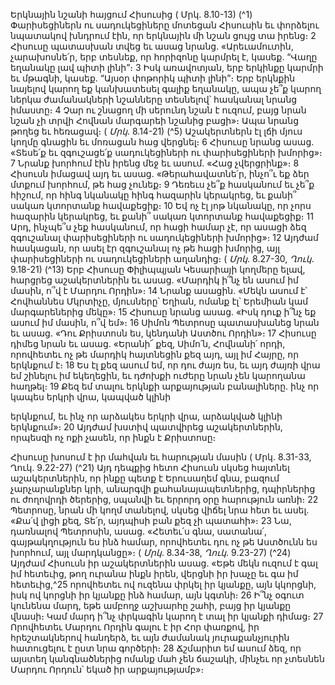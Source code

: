 
Երկնային նշանի հայցում Հիսուսից
( Մրկ. 8.10-13)
(^1) Փարիսեցիներն ու սադուկեցիները մոտեցան Հիսուսին եւ փորձելու նպատակով խնդրում էին, որ երկնային մի
նշան ցույց տա իրենց։ 2 Հիսուսը պատասխան տվեց եւ ասաց նրանց. «Արեւամուտին, չարախոսնե՛ր, երբ տեսնեք, որ
հորիզոնը կարմրել է, կասեք. “Վաղը եղանակը լավ պիտի լինի”։ 3 Իսկ առավոտյան, երբ երկինքը կարմրի եւ մթագնի,
կասեք. “Այսօր փոթորիկ պիտի լինի”։ Երբ երկնքին նայելով կարող եք կանխատեսել գալիք եղանակը, ապա չե՞ք կարող
ներկա ժամանակների նշանները տեսնելով՝ հասկանալ նրանց իմաստը։ 4 Չար ու շնացող մի սերունդ նշան է ուզում,
բայց նրան նշան չի տրվի Հովնան մարգարեի նշանից բացի»։ Ապա նրանց թողեց եւ հեռացավ։
( _Մրկ_. 8.14-21)
(^5) Աշակերտներն էլ լճի մյուս կողմը գնացին եւ մոռացան հաց վերցնել։ 6 Հիսուսը նրանց ասաց. «Տեսե՛ք եւ զգուշացե՛ք
սադուկեցիների ու փարիսեցիների խմորից»։ 7 Նրանք խորհում էին իրենց մեջ եւ ասում. «Հաց չվերցրինք»։ 8 Հիսուսն
իմացավ այդ եւ ասաց. «Թերահավատնե՛ր, ինչո՞ւ եք ձեր մտքում խորհում, թե հաց չունեք։ 9 Դեռեւս չե՞ք հասկանում եւ
չե՞ք հիշում, որ հինգ նկանակը հինգ հազարին կերակրեց, եւ քանի՞ սակառ կտորտանք հավաքեցիք։ 10 Եվ ոչ էլ յոթ
նկանակը, որ չորս հազարին կերակրեց, եւ քանի՞ սակառ կտորտանք հավաքեցիք։ 11 Արդ, ինչպե՞ս չեք հասկանում, որ
հացի համար չէ, որ ասացի ձեզ զգուշանալ փարիսեցիների ու սադուկեցիների խմորից»։ 12 Այդժամ հասկացան, որ ասել
էր զգուշանալ ոչ թե հացի խմորից, այլ փարիսեցիների ու սադուկեցիների աղանդից։
( _Մրկ_. 8.27-30, _Ղուկ_. 9.18-21)
(^13) Երբ Հիսուսը Փիլիպպյան Կեսարիայի կողմերը ելավ, հարցրեց աշակերտներին եւ ասաց. «Մարդիկ ի՞նչ են ասում
իմ մասին, ո՞վ է Մարդու Որդին»։ 14 Նրանք ասացին. «Մեկն ասում է՝ Հովհաննես Մկրտիչը, մյուսները՝ Եղիան, ոմանք
էլ՝ Երեմիան կամ մարգարեներից մեկը»։ 15 Հիսուսը նրանց ասաց. «Իսկ դուք ի՞նչ եք ասում իմ մասին, ո՞վ եմ»։ 16 Սիմոն
Պետրոսը պատասխանեց նրան եւ ասաց. «Դու Քրիստոսն ես, կենդանի Աստծու Որդին»։ 17 Հիսուսը դիմեց նրան եւ
ասաց. «Երանի՜ քեզ, Սիմո՛ն, Հովնանի՛ որդի, որովհետեւ ոչ թե մարդիկ հայտնեցին քեզ այդ, այլ իմ Հայրը, որ երկնքում
է։ 18 Ես էլ քեզ ասում եմ, որ դու ժայռ ես, եւ այդ ժայռի վրա եմ շինելու իմ եկեղեցին, եւ դժոխքի ուժերը նրան չեն
կարողանա հաղթել։ 19 Քեզ եմ տալու երկնքի արքայության բանալիները. ինչ որ կապես երկրի վրա, կապված կլինի


երկնքում, եւ ինչ որ արձակես երկրի վրա, արձակված կլինի երկնքում»։ 20 Այդժամ խստիվ պատվիրեց աշակերտներին,
որպեսզի ոչ ոքի չասեն, որ ինքն է Քրիստոսը։

Հիսուսը խոսում է իր մահվան եւ հարության մասին
( Մրկ. 8.31-33, Ղուկ. 9.22-27)
(^21) Այդ դեպքից հետո Հիսուսն սկսեց հայտնել աշակերտներին, որ ինքը պետք է Երուսաղեմ գնա, բազում
չարչարանքներ կրի, անարգվի քահանայապետներից, դպիրներից ու ժողովրդի ծերերից, սպանվի եւ երրորդ օրը
հարություն առնի։ 22 Պետրոսը, նրան մի կողմ տանելով, սկսեց վիճել նրա հետ եւ ասել. «Քա՛վ լիցի քեզ, Տե՛ր, այդպիսի
բան քեզ չի պատահի»։ 23 Նա, դառնալով Պետրոսին, ասաց. «Հետեւ՛ս գնա, սատանա՛, գայթակղություն ես ինձ համար,
որովհետեւ դու ոչ թե Աստծունն ես խորհում, այլ մարդկանցը»։
( _Մրկ_. 8.34-38, _Ղուկ_. 9.23-27)
(^24) Այդժամ Հիսուսն իր աշակերտներին ասաց. «Եթե մեկն ուզում է գալ իմ հետեւից, թող ուրանա ինքն իրեն, վերցնի
իր խաչը եւ գա իմ հետեւից,^25 որովհետեւ ով ուզենա փրկել իր կյանքը, այն կկորցնի, իսկ ով կորցնի իր կյանքը ինձ համար,
այն կգտնի։ 26 Ի՞նչ օգուտ կունենա մարդ, եթե ամբողջ աշխարհը շահի, բայց իր կյանքը վնասի։ Կամ մարդ ի՞նչ փրկագին
կարող է տալ իր կյանքի դիմաց։ 27 Որովհետեւ Մարդու Որդին գալու է իր Հոր փառքով, իր հրեշտակներով հանդերձ, եւ
այն ժամանակ յուրաքանչյուրին հատուցելու է ըստ նրա գործերի։ 28 Ճշմարիտ եմ ասում ձեզ, որ այստեղ կանգնածներից
ոմանք մահ չեն ճաշակի, մինչեւ որ չտեսնեն Մարդու Որդուն՝ եկած իր արքայությամբ»։

